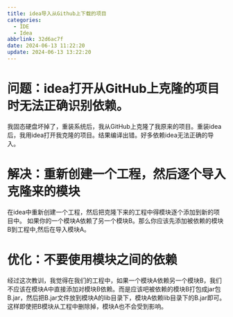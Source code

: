 ```yaml
---
title: idea导入从Github上下载的项目
categories:
  - IDE
  - Idea
abbrlink: 32d6ac7f
date: 2024-06-13 11:22:20
update: 2024-06-13 13:22:20
---
```

# 问题：idea打开从GitHub上克隆的项目时无法正确识别依赖。
我固态硬盘坏掉了，重装系统后，我从GitHub上克隆了我原来的项目。重装idea后，我用idea打开我克隆的项目。结果编译出错。好多依赖idea无法正确的导入。
# 解决：重新创建一个工程，然后逐个导入克隆来的模块
在idea中重新创建一个工程，然后把克隆下来的工程中得模块逐个添加到新的项目中。
如果你的一个模块A依赖了另一个模块B。那么你应该先添加被依赖的模块B到工程中,然后在导入模块A。
# 优化：不要使用模块之间的依赖
经过这次教训，我觉得在我们的工程中，如果一个模块A依赖另一个模块B，我们不应该在模块A中直接添加对模块B依赖。而是应该吧被依赖的模块B打包成jar包B.jar，然后把B.jar文件放到模块A的lib目录下，模块A依赖lib目录下的B.jar即可。
这样即使把B模块从工程中删除掉，模块A也不会受到影响。
